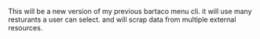 This will be a new version of my previous bartaco menu cli. it will use many resturants a user can select. and will scrap data from multiple external resources.